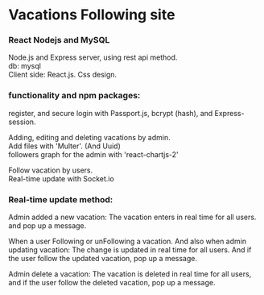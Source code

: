 # Vacations Following site
### React Nodejs and MySQL

Node.js and Express server, using rest api method.  
db: mysql  
Client side: React.js. Css design.

### functionality and npm packages:
register, and secure login with Passport.js, bcrypt (hash), and Express-session.

Adding, editing and deleting vacations by admin.  
Add files with 'Multer'. (And Uuid)  
followers graph for the admin with 'react-chartjs-2'

Follow vacation by users.  
Real-time update with Socket.io



### Real-time update method:
Admin added a new vacation: The vacation enters in real time for all users. and pop up a message.

When a user Following or unFollowing a vacation. And also when admin updating vacation:
The change is updated in real time for  all users. And if the user follow the updated vacation, pop up a message.

Admin delete a vacation: The vacation is deleted in real time for all users,
and if the user follow the deleted vacation, pop up a message.
